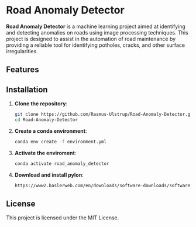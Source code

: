 # Road Anomaly Detector

**Road Anomaly Detector** is a machine learning project aimed at identifying and detecting anomalies on roads using image processing techniques. This project is designed to assist in the automation of road maintenance by providing a reliable tool for identifying potholes, cracks, and other surface irregularities.

## Features

## Installation

1. **Clone the repository**:
   ```bash
   git clone https://github.com/Rasmus-Ulstrup/Road-Anomaly-Detector.git
   cd Road-Anomaly-Detector
2. **Create a conda environment**:
    ```bash
    conda env create -f environment.yml
3. **Activate the enviroment**:
    ```bash
    conda activate road_anomaly_detector
4. **Download and install pylon**:
   ```bash
   https://www2.baslerweb.com/en/downloads/software-downloads/software-pylon-7-5-0-windows/

## License
This project is licensed under the MIT License.
